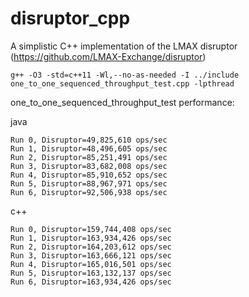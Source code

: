 disruptor_cpp
===========

A simplistic C++ implementation of the LMAX disruptor (https://github.com/LMAX-Exchange/disruptor)

```
g++ -O3 -std=c++11 -Wl,--no-as-needed -I ../include one_to_one_sequenced_throughput_test.cpp -lpthread
```

one_to_one_sequenced_throughput_test performance:

java

```
Run 0, Disruptor=49,825,610 ops/sec
Run 1, Disruptor=48,496,605 ops/sec
Run 2, Disruptor=85,251,491 ops/sec
Run 3, Disruptor=83,682,008 ops/sec
Run 4, Disruptor=85,910,652 ops/sec
Run 5, Disruptor=88,967,971 ops/sec
Run 6, Disruptor=92,506,938 ops/sec
```

c++

```
Run 0, Disruptor=159,744,408 ops/sec
Run 1, Disruptor=163,934,426 ops/sec
Run 2, Disruptor=164,203,612 ops/sec
Run 3, Disruptor=163,666,121 ops/sec
Run 4, Disruptor=165,016,501 ops/sec
Run 5, Disruptor=163,132,137 ops/sec
Run 6, Disruptor=163,934,426 ops/sec
```
